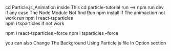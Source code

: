 cd Particle.js_Animation
inside This 
cd particle-tutorial
run ==> npm run dev 
if any case The Node Module Not find Run npm install
if The animaction not work run 
npm i react-tsparticles  
npm i tsparticles
if not work 

npm i react-tsparticles –force 
npm i tsparticles –force

you can also Change The Background Using Particle js file In Option section 
